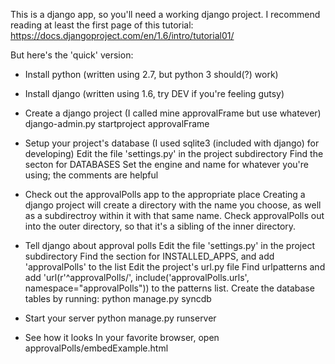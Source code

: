 This is a django app, so you'll need a working django project. I recommend reading at least the first page of this tutorial: https://docs.djangoproject.com/en/1.6/intro/tutorial01/

But here's the 'quick' version:

* Install python (written using 2.7, but python 3 should(?) work)

* Install django (written using 1.6, try DEV if you're feeling gutsy)

* Create a django project (I called mine approvalFrame but use whatever)
	django-admin.py startproject approvalFrame

* Setup your project's database (I used sqlite3 (included with django) for developing)
	Edit the file 'settings.py' in the project subdirectory
	Find the secton for DATABASES
	Set the engine and name for whatever you're using; the comments are helpful

* Check out the approvalPolls app to the appropriate place
	Creating a django project will create a directory with the name you choose, as well as a subdirectroy within it with that same name. Check approvalPolls out into the outer directory, so that it's a sibling of the inner directory.

* Tell django about approval polls
	Edit the file 'settings.py' in the project subdirectory
	Find the section for INSTALLED_APPS, and add 'approvalPolls' to the list
	Edit the project's url.py file
	Find urlpatterns and add 'url(r'^approvalPolls/', include('approvalPolls.urls', namespace="approvalPolls")) to the patterns list.
	Create the database tables by running:
		python manage.py syncdb

* Start your server
	python manage.py runserver

* See how it looks
	In your favorite browser, open approvalPolls/embedExample.html	

